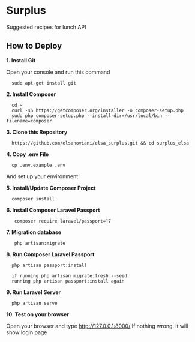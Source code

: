 # Surplus 
Suggested recipes for lunch API

## How to Deploy
__1. Install Git__

Open your console and run this command
```console
  sudo apt-get install git
```

__2. Install Composer__
```console
  cd ~
  curl -sS https://getcomposer.org/installer -o composer-setup.php
  sudo php composer-setup.php --install-dir=/usr/local/bin --filename=composer
```

__3. Clone this Repository__
```console
  https://github.com/elsanoviani/elsa_surplus.git && cd surplus_elsa
```

__4. Copy .env File__
```console
  cp .env.example .env
```
And set up your environment

__5. Install/Update Composer Project__
```console
  composer install
```
__6. Install Composer Laravel Passport__
```console
   composer require laravel/passport=^7
```

__7. Migration database__
```console
   php artisan:migrate
```

__8. Run Composer Laravel Passport__
```console
  php artisan passport:install

  if running php artisan migrate:fresh --seed
  running php artisan passport:install again
```

__9. Run Laravel Server__
```console
  php artisan serve
```

__10. Test on your browser__

Open your browser and type http://127.0.0.1:8000/
If nothing wrong, it will show login page
